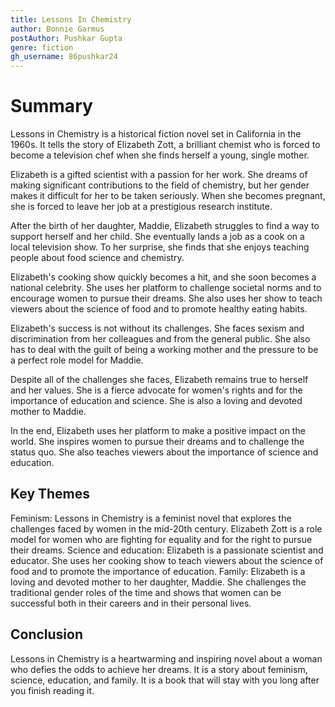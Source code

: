 ```yaml
---
title: Lessons In Chemistry
author: Bonnie Garmus
postAuthor: Pushkar Gupta
genre: fiction
gh_username: 86pushkar24
---
```


# Summary

Lessons in Chemistry is a historical fiction novel set in California in the 1960s. It tells the story of Elizabeth Zott, a brilliant chemist who is forced to become a television chef when she finds herself a young, single mother.

Elizabeth is a gifted scientist with a passion for her work. She dreams of making significant contributions to the field of chemistry, but her gender makes it difficult for her to be taken seriously. When she becomes pregnant, she is forced to leave her job at a prestigious research institute.

After the birth of her daughter, Maddie, Elizabeth struggles to find a way to support herself and her child. She eventually lands a job as a cook on a local television show. To her surprise, she finds that she enjoys teaching people about food science and chemistry.

Elizabeth's cooking show quickly becomes a hit, and she soon becomes a national celebrity. She uses her platform to challenge societal norms and to encourage women to pursue their dreams. She also uses her show to teach viewers about the science of food and to promote healthy eating habits.

Elizabeth's success is not without its challenges. She faces sexism and discrimination from her colleagues and from the general public. She also has to deal with the guilt of being a working mother and the pressure to be a perfect role model for Maddie.

Despite all of the challenges she faces, Elizabeth remains true to herself and her values. She is a fierce advocate for women's rights and for the importance of education and science. She is also a loving and devoted mother to Maddie.

In the end, Elizabeth uses her platform to make a positive impact on the world. She inspires women to pursue their dreams and to challenge the status quo. She also teaches viewers about the importance of science and education.

## Key Themes

Feminism: Lessons in Chemistry is a feminist novel that explores the challenges faced by women in the mid-20th century. Elizabeth Zott is a role model for women who are fighting for equality and for the right to pursue their dreams.
Science and education: Elizabeth is a passionate scientist and educator. She uses her cooking show to teach viewers about the science of food and to promote the importance of education.
Family: Elizabeth is a loving and devoted mother to her daughter, Maddie. She challenges the traditional gender roles of the time and shows that women can be successful both in their careers and in their personal lives.

## Conclusion

Lessons in Chemistry is a heartwarming and inspiring novel about a woman who defies the odds to achieve her dreams. It is a story about feminism, science, education, and family. It is a book that will stay with you long after you finish reading it.